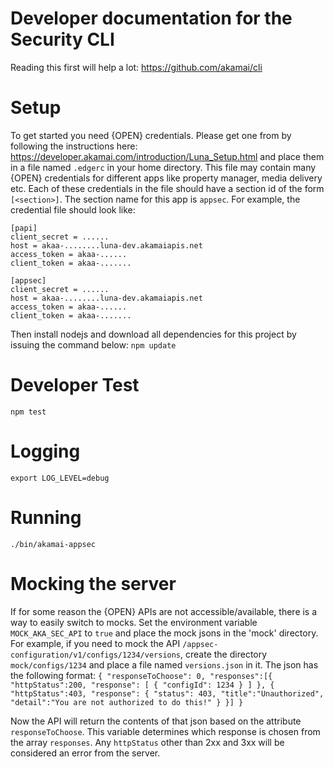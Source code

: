 # Developer documentation for the Security CLI
Reading this first will help a lot: https://github.com/akamai/cli

# Setup
To get started you need {OPEN} credentials. Please get one from by following the instructions here: https://developer.akamai.com/introduction/Luna_Setup.html and place them in a file named `.edgerc` in your home directory. This file may contain many {OPEN} credentials for different apps like property manager, media delivery etc. Each of these credentials in the file should have a section id of the form `[<section>]`. The section name for this app is `appsec`. For example, the credential file should look like:
```
[papi]
client_secret = ......
host = akaa-........luna-dev.akamaiapis.net
access_token = akaa-......
client_token = akaa-.......

[appsec]
client_secret = ......
host = akaa-........luna-dev.akamaiapis.net
access_token = akaa-......
client_token = akaa-.......
```

Then install nodejs and download all dependencies for this project by issuing the command below:
`npm update`

# Developer Test
`npm test`

# Logging
`export LOG_LEVEL=debug`

# Running
`./bin/akamai-appsec`

# Mocking the server
If for some reason the {OPEN} APIs are not accessible/available, there is a way to easily switch to mocks. Set the environment variable `MOCK_AKA_SEC_API` to `true` and place the mock jsons in the 'mock' directory. For example, if you need to mock the API `/appsec-configuration/v1/configs/1234/versions`, create the directory `mock/configs/1234` and place a file named `versions.json` in it. The json has the following format:
`
{
    "responseToChoose": 0,
    "responses":[{
        "httpStatus":200,
        "response": [
            {
                "configId": 1234
            }
        ]
    }, {
        "httpStatus":403,
        "response": {
            "status": 403,
            "title":"Unauthorized",
            "detail":"You are not authorized to do this!"
        }
    }]
}
`

Now the API will return the contents of that json based on the attribute `responseToChoose`. This variable determines which response is chosen from the array `responses`. Any `httpStatus` other than 2xx and 3xx will be considered an error from the server.
